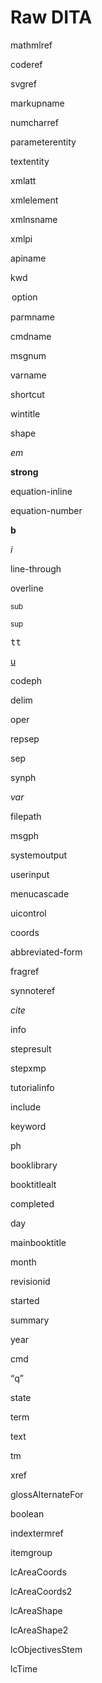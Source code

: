 # Raw DITA

<mathmlref>mathmlref</mathmlref>

<coderef>coderef</coderef>

<svgref>svgref</svgref>

<markupname>markupname</markupname>

<numcharref>numcharref</numcharref>

<parameterentity>parameterentity</parameterentity>

<textentity>textentity</textentity>

<xmlatt>xmlatt</xmlatt>

<xmlelement>xmlelement</xmlelement>

<xmlnsname>xmlnsname</xmlnsname>

<xmlpi>xmlpi</xmlpi>

<apiname>apiname</apiname>

<kwd>kwd</kwd>

<option>option</option>

<parmname>parmname</parmname>

<cmdname>cmdname</cmdname>

<msgnum>msgnum</msgnum>

<varname>varname</varname>

<shortcut>shortcut</shortcut>

<wintitle>wintitle</wintitle>

<shape>shape</shape>

<em>em</em>

<strong>strong</strong>

<equation-inline>equation-inline</equation-inline>

<equation-number>equation-number</equation-number>

<b>b</b>

<i>i</i>

<line-through>line-through</line-through>

<overline>overline</overline>

<sub>sub</sub>

<sup>sup</sup>

<tt>tt</tt>

<u>u</u>

<codeph>codeph</codeph>

<delim>delim</delim>

<oper>oper</oper>

<repsep>repsep</repsep>

<sep>sep</sep>

<synph>synph</synph>

<var>var</var>

<filepath>filepath</filepath>

<msgph>msgph</msgph>

<systemoutput>systemoutput</systemoutput>

<userinput>userinput</userinput>

<menucascade>menucascade</menucascade>

<uicontrol>uicontrol</uicontrol>

<coords>coords</coords>

<abbreviated-form>abbreviated-form</abbreviated-form>

<fragref>fragref</fragref>

<synnoteref>synnoteref</synnoteref>

<cite>cite</cite>

<info>info</info>

<stepresult>stepresult</stepresult>

<stepxmp>stepxmp</stepxmp>

<tutorialinfo>tutorialinfo</tutorialinfo>

<include>include</include>

<keyword>keyword</keyword>

<ph>ph</ph>

<booklibrary>booklibrary</booklibrary>

<booktitlealt>booktitlealt</booktitlealt>

<completed>completed</completed>

<day>day</day>

<mainbooktitle>mainbooktitle</mainbooktitle>

<month>month</month>

<revisionid>revisionid</revisionid>

<started>started</started>

<summary>summary</summary>

<year>year</year>

<cmd>cmd</cmd>

<q>q</q>

<state>state</state>

<term>term</term>

<text>text</text>

<tm>tm</tm>

<xref>xref</xref>

<glossAlternateFor>glossAlternateFor</glossAlternateFor>

<boolean>boolean</boolean>

<indextermref>indextermref</indextermref>

<itemgroup>itemgroup</itemgroup>

<lcAreaCoords>lcAreaCoords</lcAreaCoords>

<lcAreaCoords2>lcAreaCoords2</lcAreaCoords2>

<lcAreaShape>lcAreaShape</lcAreaShape>

<lcAreaShape2>lcAreaShape2</lcAreaShape2>

<lcObjectivesStem>lcObjectivesStem</lcObjectivesStem>

<lcTime>lcTime</lcTime>
